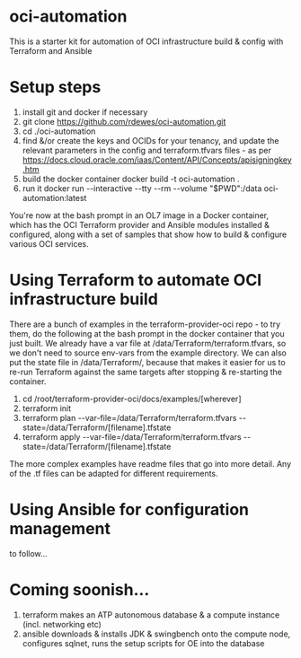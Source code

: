 # oci-automation
This is a starter kit for automation of OCI infrastructure build & config with Terraform and Ansible

# Setup steps
1. install git and docker if necessary
2. git clone https://github.com/rdewes/oci-automation.git
3. cd ./oci-automation
4. find &/or create the keys and OCIDs for your tenancy, and update the relevant parameters in the config and terraform.tfvars files - as per https://docs.cloud.oracle.com/iaas/Content/API/Concepts/apisigningkey.htm
5. build the docker container
   docker build -t oci-automation .
6. run it 
   docker run --interactive --tty --rm --volume "$PWD":/data oci-automation:latest 

You're now at the bash prompt in an OL7 image in a Docker container, which has the OCI Terraform provider and Ansible modules installed & configured, along with a set of samples that show how to build & configure various OCI services.

# Using Terraform to automate OCI infrastructure build
There are a bunch of examples in the terraform-provider-oci repo - to try them, do the following at the bash prompt in the docker container that you just built. We already have a var file at /data/Terraform/terraform.tfvars, so we don't need to source env-vars from the example directory. We can also put the state file in /data/Terraform/, because that makes it easier for us to re-run Terraform against the same targets after stopping & re-starting the container.

1. cd /root/terraform-provider-oci/docs/examples/[wherever]
2. terraform init
3. terraform plan --var-file=/data/Terraform/terraform.tfvars --state=/data/Terraform/[filename].tfstate
4. terraform apply --var-file=/data/Terraform/terraform.tfvars --state=/data/Terraform/[filename].tfstate
  
The more complex examples have readme files that go into more detail. Any of the .tf files can be adapted for different requirements.

# Using Ansible for configuration management
to follow...

# Coming soonish...
1. terraform makes an ATP autonomous database & a compute instance (incl. networking etc)
2. ansible downloads & installs JDK & swingbench onto the compute node, configures sqlnet, runs the setup scripts for OE into the database
